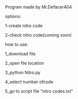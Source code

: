 Program made by Mr.Defacer404

options:

1-create nitro code

2-check nitro code(coming soon)

how to use:

1_download file

2_open file location

3_python Nitro.py

4_select number ofcode

5_go to script file "nitro codes.txt" 
